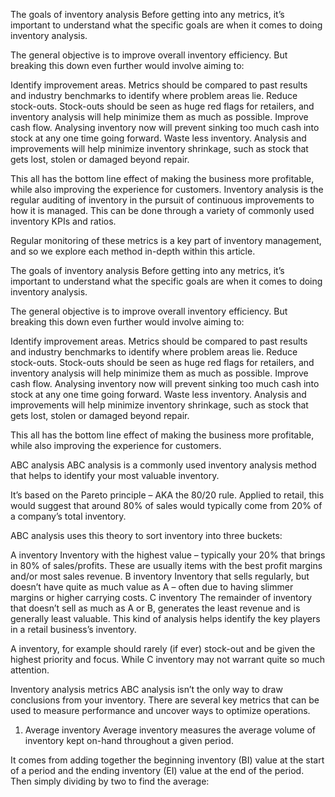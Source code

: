 The goals of inventory analysis
Before getting into any metrics, it’s important to understand what the specific goals are when it comes to doing inventory analysis.

The general objective is to improve overall inventory efficiency. But breaking this down even further would involve aiming to:

Identify improvement areas. Metrics should be compared to past results and industry benchmarks to identify where problem areas lie.
Reduce stock-outs. Stock-outs should be seen as huge red flags for retailers, and inventory analysis will help minimize them as much as possible.
Improve cash flow. Analysing inventory now will prevent sinking too much cash into stock at any one time going forward.
Waste less inventory. Analysis and improvements will help minimize inventory shrinkage, such as stock that gets lost, stolen or damaged beyond repair.
 
This all has the bottom line effect of making the business more profitable, while also improving the experience for customers.
Inventory analysis is the regular auditing of inventory in the pursuit of continuous improvements to how it is managed. This can be done through a variety of commonly used inventory KPIs and ratios.

Regular monitoring of these metrics is a key part of inventory management, and so we explore each method in-depth within this article.

The goals of inventory analysis
Before getting into any metrics, it’s important to understand what the specific goals are when it comes to doing inventory analysis.

The general objective is to improve overall inventory efficiency. But breaking this down even further would involve aiming to:

Identify improvement areas. Metrics should be compared to past results and industry benchmarks to identify where problem areas lie.
Reduce stock-outs. Stock-outs should be seen as huge red flags for retailers, and inventory analysis will help minimize them as much as possible.
Improve cash flow. Analysing inventory now will prevent sinking too much cash into stock at any one time going forward.
Waste less inventory. Analysis and improvements will help minimize inventory shrinkage, such as stock that gets lost, stolen or damaged beyond repair.
 
This all has the bottom line effect of making the business more profitable, while also improving the experience for customers.

ABC analysis
ABC analysis is a commonly used inventory analysis method that helps to identify your most valuable inventory.

It’s based on the Pareto principle – AKA the 80/20 rule. Applied to retail, this would suggest that around 80% of sales would typically come from 20% of a company’s total inventory.

ABC analysis uses this theory to sort inventory into three buckets:

A inventory	Inventory with the highest value – typically your 20% that brings in 80% of sales/profits. These are usually items with the best profit margins and/or most sales revenue.
B inventory	Inventory that sells regularly, but doesn’t have quite as much value as A – often due to having slimmer margins or higher carrying costs.
C inventory	The remainder of inventory that doesn’t sell as much as A or B, generates the least revenue and is generally least valuable.
This kind of analysis helps identify the key players in a retail business’s inventory.

 
A inventory, for example should rarely (if ever) stock-out and be given the highest priority and focus. While C inventory may not warrant quite so much attention.

Inventory analysis metrics
ABC analysis isn’t the only way to draw conclusions from your inventory. There are several key metrics that can be used to measure performance and uncover ways to optimize operations.

1) Average inventory
Average inventory measures the average volume of inventory kept on-hand throughout a given period.

It comes from adding together the beginning inventory (BI) value at the start of a period and the ending inventory (EI) value at the end of the period. Then simply dividing by two to find the average:

